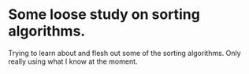 # Some loose study on sorting algorithms.
Trying to learn about and flesh out some of the sorting algorithms.
Only really using what I know at the moment.